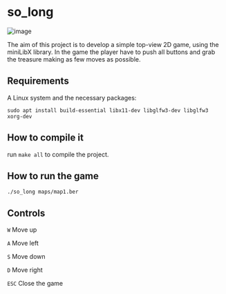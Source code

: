 # so_long
![image](https://github.com/fsemke/so_long/assets/94831163/c16d4de2-5bfd-4f4c-92d9-a233365199e9)


The aim of this project is to develop a simple top-view 2D game, using the miniLibX library.
In the game the player have to push all buttons and grab the treasure making as few moves as possible.

## Requirements
A Linux system and the necessary packages:

```sudo apt install build-essential libx11-dev libglfw3-dev libglfw3 xorg-dev```
## How to compile it
run ```make all``` to compile the project.

## How to run the game
```./so_long maps/map1.ber```

## Controls
```W``` Move up

```A``` Move left

```S``` Move down

```D``` Move right

```ESC``` Close the game
